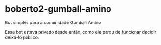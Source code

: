 # boberto2-gumball-amino
Bot simples para a comunidade Gumball Amino

Esse bot estava privado desde então, como ele parou de funcionar decidir deixa-lo público.
